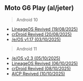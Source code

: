 ## Moto G6 Play (al/jeter)

> Android 10
- [LineageOS Revived (19/08/2025)](https://github.com/Vhmit/releases-msm8937/releases/tag/lineage-rev-17.1-20250819-UNOFFICIAL)
- [crDroid Revived (20/08/2025)](https://github.com/Vhmit/releases-msm8937/releases/tag/crDroid-rev-10.0-20250820-v6-MAY25)
- [/e/OS v1.17 (03/10/2025)](https://github.com/Vhmit/releases-msm8937/releases/tag/e-1.17-q-20251003-UNOFFICIAL)

> Android 11
- [/e/OS v2.3 (05/10/2025)](https://github.com/Vhmit/releases-msm8937/releases/tag/e-2.3-r-20251005-UNOFFICIAL)
- [LineageOS Revived (06/10/2025)](https://github.com/Vhmit/releases-msm8937/releases/tag/lineage-rev-18.1-20251006-UNOFFICIAL)
- [crDroid Revived (08/10/2025)](https://github.com/Vhmit/releases-msm8937/releases/tag/crDroid-rev-11.0-20251008-v7-SEP25)
- [AICP Revived (10/10/2025)](https://github.com/Vhmit/releases-msm8937/releases/tag/aicp_r-16.1-UNOFFICIAL-20251010)
